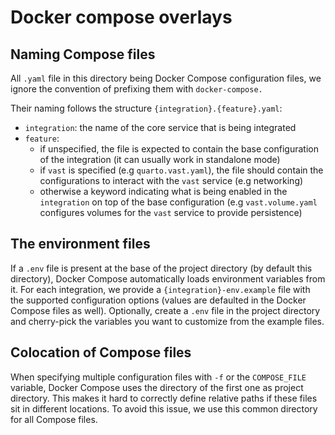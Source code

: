 # Docker compose overlays

## Naming Compose files

All `.yaml` file in this directory being Docker Compose configuration files, we
ignore the convention of prefixing them with `docker-compose.`

Their naming follows the structure `{integration}.{feature}.yaml`:
- `integration`: the name of the core service that is being integrated
- `feature`:
  - if unspecified, the file is expected to contain the base configuration of
    the integration (it can usually work in standalone mode)
  - if `vast` is specified (e.g `quarto.vast.yaml`), the file should contain the
    configurations to interact with the `vast` service (e.g networking)
  - otherwise a keyword indicating what is being enabled in the `integration` on
    top of the base configuration (e.g `vast.volume.yaml` configures volumes for
    the `vast` service to provide persistence)

## The environment files

If a `.env` file is present at the base of the project directory (by default
this directory), Docker Compose automatically loads environment variables from
it. For each integration, we provide a `{integration}-env.example` file with the
supported configuration options (values are defaulted in the Docker Compose
files as well). Optionally, create a `.env` file in the project directory and
cherry-pick the variables you want to customize from the example files.

## Colocation of Compose files

When specifying multiple configuration files with `-f` or the `COMPOSE_FILE`
variable, Docker Compose uses the directory of the first one as project
directory. This makes it hard to correctly define relative paths if these files
sit in different locations. To avoid this issue, we use this common directory
for all Compose files.
